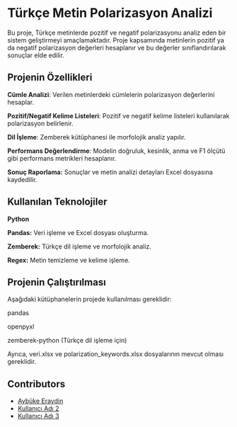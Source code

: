 # Türkçe Metin Polarizasyon Analizi

Bu proje, Türkçe metinlerde pozitif ve negatif polarizasyonu analiz eden bir sistem geliştirmeyi amaçlamaktadır. Proje kapsamında metinlerin pozitif ya da negatif polarizasyon değerleri hesaplanır ve bu değerler sınıflandırılarak sonuçlar elde edilir.

## Projenin Özellikleri

 **Cümle Analizi**: Verilen metinlerdeki cümlelerin polarizasyon değerlerini hesaplar.

 **Pozitif/Negatif Kelime Listeleri**: Pozitif ve negatif kelime listeleri kullanılarak polarizasyon belirlenir.

 **Dil İşleme**: Zemberek kütüphanesi ile morfolojik analiz yapılır.

 **Performans Değerlendirme**: Modelin doğruluk, kesinlik, anma ve F1 ölçütü gibi performans metrikleri hesaplanır.

 **Sonuç Raporlama:** Sonuçlar ve metin analizi detayları Excel dosyasına kaydedilir.

## Kullanılan Teknolojiler

 **Python**

 **Pandas:** Veri işleme ve Excel dosyası oluşturma.

**Zemberek:** Türkçe dil işleme ve morfolojik analiz.

 **Regex:** Metin temizleme ve kelime işleme.

## Projenin Çalıştırılması

Aşağıdaki kütüphanelerin projede kullanılması gereklidir:

pandas

openpyxl

zemberek-python (Türkçe dil işleme için)

Ayrıca, veri.xlsx ve polarization_keywords.xlsx dosyalarının mevcut olması gereklidir.

## Contributors
- [Aybüke Eraydin](https://github.com/aybukeeraydin)
- [Kullanıcı Adı 2](https://github.com/kullaniciadi2)
- [Kullanıcı Adı 3](https://github.com/kullaniciadi3)



